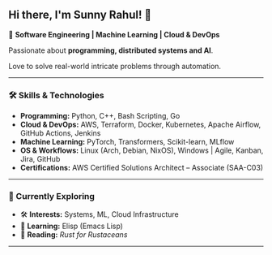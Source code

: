 <!--
**sunnyrahul25/sunnyrahul25** is a ✨ _special_ ✨ repository because its `README.md` (this file) appears on your GitHub profile.
-->

## Hi there, I'm Sunny Rahul! 👋

🚀 **Software Engineering | Machine Learning | Cloud & DevOps**  

Passionate about **programming, distributed systems and AI**.

Love to solve real-world intricate problems through automation.  

---

### 🛠️ Skills & Technologies  
- **Programming:** Python, C++, Bash Scripting, Go  
- **Cloud & DevOps:** AWS, Terraform, Docker, Kubernetes, Apache Airflow, GitHub Actions, Jenkins  
- **Machine Learning:** PyTorch, Transformers, Scikit-learn, MLflow  
- **OS & Workflows:** Linux (Arch, Debian, NixOS), Windows | Agile, Kanban, Jira, GitHub  
- **Certifications:** AWS Certified Solutions Architect – Associate (SAA-C03)  

---

### 🌱 Currently Exploring  
- 🛠 **Interests:** Systems, ML, Cloud Infrastructure  
- 📕 **Learning:** Elisp (Emacs Lisp)  
- 📖 **Reading:** *Rust for Rustaceans*  
---
